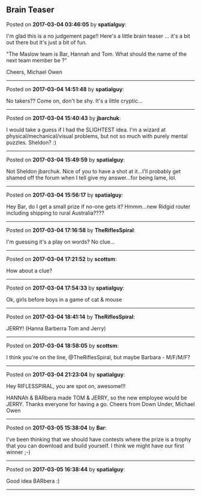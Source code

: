 ## Brain Teaser
Posted on **2017-03-04 03:46:05** by **spatialguy**:

I'm glad this is a no judgement page!! Here's a little brain teaser ... it's a bit out there but it's just a bit of fun. 



"The Maslow team is Bar, Hannah and Tom. What should the name of the next team member be ?"



Cheers, Michael Owen

---

Posted on **2017-03-04 14:51:48** by **spatialguy**:

No takers?&quest; Come on, don't be shy. It's a little cryptic...

---

Posted on **2017-03-04 15:40:43** by **jbarchuk**:

I would take a guess if I had the SLIGHTEST idea. I'm a wizard at physical/mechanical/visual problems, but not so much with purely mental puzzles. Sheldon? :)

---

Posted on **2017-03-04 15:49:59** by **spatialguy**:

Not Sheldon jbarchuk. Nice of you to have a shot at it...I'll probably get shamed off the forum when I tell give my answer...for being lame, lol.

---

Posted on **2017-03-04 15:56:17** by **spatialguy**:

Hey Bar, do I get a small prize if no-one gets it? Hmmm...new Ridgid router including shipping to rural Australia?&quest;?&quest;

---

Posted on **2017-03-04 17:16:58** by **TheRiflesSpiral**:

I'm guessing it's a play on words? No clue...

---

Posted on **2017-03-04 17:21:52** by **scottsm**:

How about a clue?

---

Posted on **2017-03-04 17:54:33** by **spatialguy**:

Ok, girls before boys in a game of cat & mouse

---

Posted on **2017-03-04 18:41:14** by **TheRiflesSpiral**:

JERRY! (Hanna Barberra Tom and Jerry)

---

Posted on **2017-03-04 18:58:05** by **scottsm**:

I think you're on the line, @TheRiflesSpiral, but maybe Barbara - M/F/M/F?

---

Posted on **2017-03-04 21:23:04** by **spatialguy**:

Hey RIFLESSPIRAL, you are spot on, awesome!!!

HANNAh & BARbera made TOM & JERRY, so the new employee would be JERRY. Thanks everyone for having a go. Cheers from Down Under, Michael Owen

---

Posted on **2017-03-05 15:38:04** by **Bar**:

I've been thinking that we should have contests where the prize is a trophy that you can download and build yourself. I think we might have our first winner ;-)

---

Posted on **2017-03-05 16:38:44** by **spatialguy**:

Good idea BARbera :)

---

